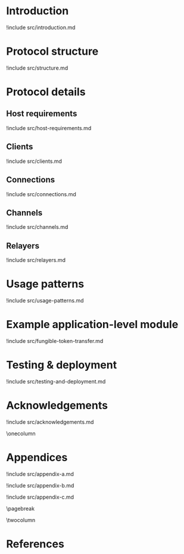 # Introduction

!include src/introduction.md

# Protocol structure

!include src/structure.md

# Protocol details

## Host requirements

!include src/host-requirements.md

## Clients

!include src/clients.md

## Connections

!include src/connections.md

## Channels

!include src/channels.md

## Relayers

!include src/relayers.md

# Usage patterns

!include src/usage-patterns.md

# Example application-level module

!include src/fungible-token-transfer.md

# Testing & deployment

!include src/testing-and-deployment.md

# Acknowledgements

!include src/acknowledgements.md

\onecolumn

# Appendices

!include src/appendix-a.md

!include src/appendix-b.md

!include src/appendix-c.md

\pagebreak

\twocolumn

# References


